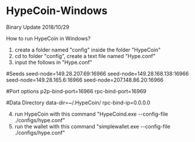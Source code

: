 # HypeCoin-Windows

Binary Update 2018/10/29

How to run HypeCoin in Windows?

1. create a folder named "config" inside the folder "HypeCoin"
2. cd to folder "config", create a text file named "Hype.conf"
3. input the follows in "Hype.conf"

#Seeds
seed-node=149.28.207.69:16966
seed-node=149.28.168.138:16966
seed-node=149.28.165.6:16966
seed-node=207.148.86.20:16966

#Port options
p2p-bind-port=16966
rpc-bind-port=16969

#Data Directory
data-dir=~/.HypeCoin/
rpc-bind-ip=0.0.0.0

4. run HypeCoin with this command "HypeCoind.exe --config-file ./configs/hype.conf"
5. run the wallet with this command "simplewallet.exe --config-file ./configs/hype.conf"
